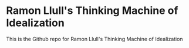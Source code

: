 # Ramon Llull's Thinking Machine of Idealization
This is the Github repo for Ramon Llull's Thinking Machine of Idealization 
